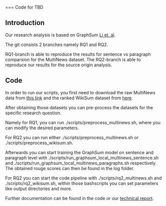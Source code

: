 ===
Code for TBD

Introduction
---
Our research analysis is based on GraphSum [Li et. al](https://arxiv.org/pdf/2005.10043.pdf).

The git consists 2 branches namely RQ1 and RQ2.

RQ1-branch is able to reproduce the results for sentence vs paragraph comparsion for the MultiNews dataset. The RQ2-branch is able to reproduce our results for the source origin analysis.

Code 
--- 
In order to run our scripts, you first need to download the raw MultiNews data from [this link](https://github.com/Alex-Fabbri/Multi-News) and the ranked WikiSum dataset from [here](https://github.com/tensorflow/tensor2tensor/tree/5acf4a44cc2cbe91cd788734075376af0f8dd3f4/tensor2tensor/data_generators/wikisum).

After obtaining those datasets you can pre-process the datasets for the specific research question. 

Namely for RQ1, you can run ./scripts/preprocess_multinews.sh, where you can modify the desired parameters.

For RQ2 you can run either ./scripts/preprocess_multinews.sh or ./scripts/preprocess_wikisum.sh.

Afterwards you can start training the GraphSum model on sentence and paragraph level with ./scripts/run_graphsum_local_multinews_sentence.sh and ./scripts/run_graphsum_local_multinews_paragraphs.sh respectively. The obtained rouge scores can then be found in the log folder.

For RQ2 you can start the code pipeline with ./scripts/rq2_multinews.sh and ./scripts/rq2_wikisum.sh, within those bashscripts you can set parameters like output directories and more.

Further documentation can be found in the code or our [technical report](tbd).

